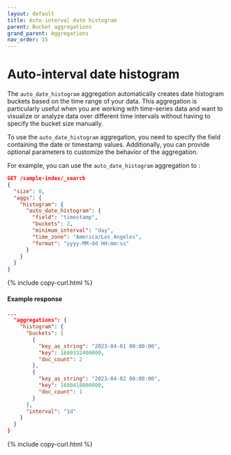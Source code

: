 ```yaml
---
layout: default
title: Auto-interval date histogram
parent: Bucket aggregations
grand_parent: Aggregations
nav_order: 15
---
```


# Auto-interval date histogram

The `auto_date_histogram` aggregation automatically creates date histogram buckets based on the time range of your data. This aggregation is particularly useful when you are working with time-series data and want to visualize or analyze data over different time intervals without having to specify the bucket size manually.

To use the `auto_date_histogram` aggregation, you need to specify the field containing the date or timestamp values. Additionally, you can provide optional parameters to customize the behavior of the aggregation.

For example, you can use the `auto_date_histogram` aggregation to :

```json
GET /sample-index/_search
{
  "size": 0,
  "aggs": {
    "histogram": {
      "auto_date_histogram": {
        "field": "timestamp",
        "buckets": 2,
        "minimum_interval": "day",
        "time_zone": "America/Los_Angeles",
        "format": "yyyy-MM-dd HH:mm:ss"
      }
    }
  }
}
```
{% include copy-curl.html %}

#### Example response

```json
...
  "aggregations": {
    "histogram": {
      "buckets": [
        {
          "key_as_string": "2023-04-01 00:00:00",
          "key": 1680332400000,
          "doc_count": 2
        },
        {
          "key_as_string": "2023-04-02 00:00:00",
          "key": 1680418800000,
          "doc_count": 1
        }
      ],
      "interval": "1d"
    }
  }
}
```
{% include copy-curl.html %}
